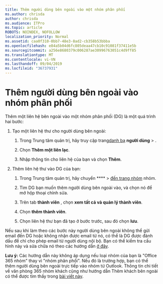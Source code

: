 ```yaml
---
title: Thêm người dùng bên ngoài vào một nhóm phân phối
ms.author: chrisda
author: chrisda
ms.audience: ITPro
ms.topic: article
ROBOTS: NOINDEX, NOFOLLOW
localization_priority: Normal
ms.assetid: caa0f310-0bb7-48e3-8ad2-cb358b53bbba
ms.openlocfilehash: e84a5b04d6fc805deaa47cb10c91081f37411e5b
ms.sourcegitcommit: a256e8680379c006287ae30996763051c4d9ff85
ms.translationtype: MT
ms.contentlocale: vi-VN
ms.lasthandoff: 09/04/2019
ms.locfileid: "36737931"
---
```

# <a name="add-external-users-to-a-distribution-group"></a>Thêm người dùng bên ngoài vào nhóm phân phối

Thêm một liên hệ bên ngoài vào một nhóm phân phối (DG) là một quá trình hai bước:
  
1. Tạo một liên hệ thư cho người dùng bên ngoài:
    
    1. Trong Trung tâm quản trị, hãy truy cập trang[danh bạ](https://admin.microsoft.com/adminportal/home#/Contact) **người dùng** > . 
    
    2. Chọn **Thêm một liên lạc**.
    
    3. Nhập thông tin cho liên hệ của bạn và chọn **Thêm**.
    
2. Thêm liên hệ thư vào DG của bạn:
    
    1. Trong Trung tâm quản trị, hãy chuyển **** > [đến trang nhóm](https://admin.microsoft.com/adminportal/home#/groups) nhóm. 
    
    2. Tìm DG bạn muốn thêm người dùng bên ngoài vào, và chọn nó để mở hộp thoại chỉnh sửa.
    
    3. Trên tab **thành viên** , chọn **xem tất cả và quản lý thành viên**. 
    
    4. Chọn **thêm thành viên**.
    
    5. Chọn liên hệ thư bạn đã tạo ở bước trước, sau đó chọn **lưu**.
    
Nếu sau khi làm theo các bước này người dùng bên ngoài không thể gửi email đến DG hoặc không nhận được email từ nó, có thể là DG được đánh dấu để chỉ cho phép email từ người dùng nội bộ. Bạn có thể kiểm tra cấu hình này và sửa chữa nó theo các hướng dẫn [ở đây](https://docs.microsoft.com/exchange/mail-flow-best-practices/non-delivery-reports-in-exchange-online/fix-error-code-5-7-133-in-exchange-online).
  
 **Lưu ý:** Các hướng dẫn này không áp dụng nếu loại nhóm của bạn là "Office 365 nhóm" thay vì "nhóm phân phối". Nếu đó là trường hợp, bạn có thể thêm người dùng bên ngoài trực tiếp vào nhóm từ Outlook. Thông tin chi tiết về văn phòng 365 nhóm khách cũng như hướng dẫn Thêm khách bên ngoài có thể được tìm thấy trong [bài viết này](https://support.office.com/article/Guest-access-in-Office-365-Groups-bfc7a840-868f-4fd6-a390-f347bf51aff6.aspx).
  